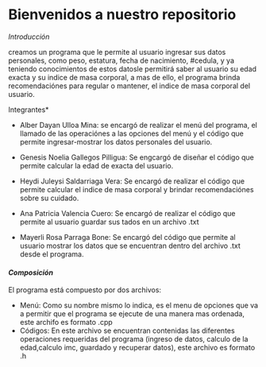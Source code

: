 # Bienvenidos a nuestro repositorio

*Introducción*

creamos un programa que le permite al usuario ingresar sus datos personales, como peso, estatura, fecha de nacimiento, #cedula, y ya teniendo conocimientos de estos datosle permitirá saber al usuario su edad exacta y su indice de masa corporal, a mas de ello, el programa brinda recomendaciónes para regular o mantener, el indice de masa corporal del usuario. 

Integrantes*

- Alber Dayan Ulloa Mina: se encargó de realizar el menú del programa, el llamado de las operaciónes a las opciones del menú y el código que permite ingresar-mostrar los datos personales del usuario.

- Genesis Noelia Gallegos Pilligua:  Se engcargó de diseñar el código que permite calcular la edad de exacta del usuario.

- Heydi Juleysi Saldarriaga Vera: Se encargó de realizar el código que permite calcular el indice de masa corporal y brindar recomendaciónes sobre su cuidado.

- Ana Patricia Valencia Cuero: Se encargó de realizar el código que permite al usuario guardar sus tados en un archivo .txt

- Mayerli Rosa Parraga Bone:  Se encargó del código que permite al usuario mostrar los datos que se encuentran dentro del archivo .txt desde el programa.

#### *Composición* 

El programa está compuesto por dos archivos:
- Menú: Como su nombre mismo lo indica, es el menu de opciones que va a permitir que el programa se ejecute de una manera mas ordenada, este archifo es formato .cpp
- Códigos: En este archivo se encuentran contenidas las diferentes operaciones requeridas del programa (ingreso de datos, calculo de la edad,calculo imc, guardado y recuperar datos), este archivo es formato .h
